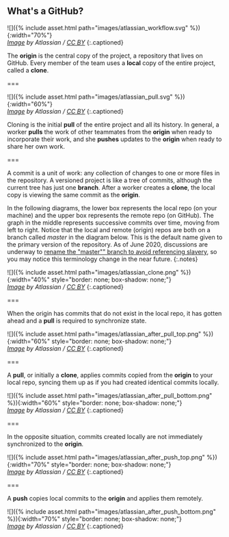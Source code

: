 ---
---

## What's a GitHub?

![]({% include asset.html path="images/atlassian_workflow.svg" %}){:width="70%"}  
*[Image][comparing-workflows] by Atlassian / [CC BY]*
{:.captioned}

The **origin** is the central copy of the project, a repository that lives on GitHub. Every member of the team uses a **local** copy of the entire project, called a **clone**.

===

![]({% include asset.html path="images/atlassian_pull.svg" %}){:width="60%"}  
*[Image][comparing-workflows] by Atlassian / [CC BY]*
{:.captioned}

Cloning is the initial **pull** of the entire project and all its history. In general, a worker **pulls** the work of other teammates from the **origin** when ready to incorporate their work, and she **pushes** updates to the **origin** when ready to share her own work.

===

A commit is a unit of work: any collection of changes to one or more files in the repository.
A versioned project is like a tree of commits, although the current tree has just one **branch**.
After a worker creates a **clone**, the local copy is viewing the same commit as the **origin**.

In the following diagrams, the lower box represents the local repo (on your machine)
and the upper box represents the remote repo (on GitHub). The graph in the middle 
represents successive commits over time, moving from left to right. Notice that the 
local and remote (origin) repos are both on a branch called *master* in the diagram
below. This is the default name given to the primary version of the repository.
As of June 2020, discussions are underway to 
[rename the "master"" branch to avoid referencing slavery](https://www.zdnet.com/article/github-to-replace-master-with-alternative-term-to-avoid-slavery-references/),
so you may notice this terminology change in the near future. 
{:.notes}

![]({% include asset.html path="images/atlassian_clone.png" %}){:width="40%" style="border: none; box-shadow: none;"}  
*[Image][syncing] by Atlassian / [CC BY]*
{:.captioned}

===

When the origin has commits that do not exist in the local repo, it has gotten ahead and a **pull** is required to synchronize state.

![]({% include asset.html path="images/atlassian_after_pull_top.png" %}){:width="60%" style="border: none; box-shadow: none;"}  
*[Image][syncing] by Atlassian / [CC BY]*
{:.captioned}

===

A **pull**, or initially a **clone**, applies commits copied from the **origin** to your local repo, syncing them up
as if you had created identical commits locally.

![]({% include asset.html path="images/atlassian_after_pull_bottom.png" %}){:width="60%" style="border: none; box-shadow: none;"}  
*[Image][syncing] by Atlassian / [CC BY]*
{:.captioned}

===

In the opposite situation, commits created locally are not immediately
synchronized to the **origin**.

![]({% include asset.html path="images/atlassian_after_push_top.png" %}){:width="70%" style="border: none; box-shadow: none;"}  
*[Image][syncing] by Atlassian / [CC BY]*
{:.captioned}

===

A **push** copies local commits to the **origin** and applies them remotely.

![]({% include asset.html path="images/atlassian_after_push_bottom.png" %}){:width="70%" style="border: none; box-shadow: none;"}  
*[Image][syncing] by Atlassian / [CC BY]*
{:.captioned}


[comparing-workflows]: https://www.atlassian.com/git/tutorials/comparing-workflows
[syncing]: https://www.atlassian.com/git/tutorials/syncing/git-pull
[CC BY]: http://creativecommons.org/licenses/by/2.5/au/

